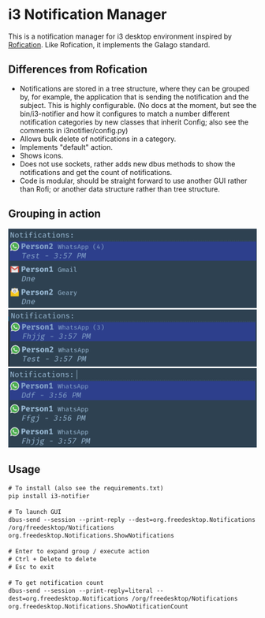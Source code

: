 # i3 Notification Manager

This is a notification manager for i3 desktop environment inspired by 
[Rofication](https://github.com/DaveDavenport/Rofication). Like 
Rofication, it implements the Galago standard. 

## Differences from Rofication

- Notifications are stored in a tree structure, where they can be grouped 
  by, for example, the application that is sending the notification and 
  the subject. This is highly configurable. (No docs at the moment, but 
  see the bin/i3-notifier and how it configures to match a number 
  different notification categories by new classes that inherit Config; 
  also see the comments in i3notifier/config.py)
- Allows bulk delete of notifications in a category.
- Implements "default" action.
- Shows icons.
- Does not use sockets, rather adds new dbus methods to show the 
  notifications and get the count of notifications.
- Code is modular, should be straight forward to use another GUI rather 
  than Rofi; or another data structure rather than tree structure.

## Grouping in action

![top level](/images/1.png)
![level 1](/images/2.png)
![level 2](/images/3.png)

## Usage

    # To install (also see the requirements.txt)
    pip install i3-notifier

    # To launch GUI
    dbus-send --session --print-reply --dest=org.freedesktop.Notifications /org/freedesktop/Notifications org.freedesktop.Notifications.ShowNotifications

    # Enter to expand group / execute action
    # Ctrl + Delete to delete
    # Esc to exit

    # To get notification count
    dbus-send --session --print-reply=literal --dest=org.freedesktop.Notifications /org/freedesktop/Notifications org.freedesktop.Notifications.ShowNotificationCount

